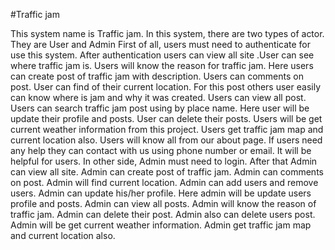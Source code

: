 #Traffic jam

This system name is Traffic jam. In this system, there are two types of actor. They are User and Admin 
First of all, users must need to authenticate for use this system. After authentication users can view all site .User can see where traffic jam is. Users will know the reason for traffic jam. Here users can create post of traffic jam with description. Users can comments on post. User can find of their current location. For this post others user easily can know where is jam and why it was created. Users can view all post. Users can search traffic jam post using by place name. Here user will be update their profile and posts. User can delete their posts. Users will be get current weather information from this project. Users get traffic jam map and current location also. Users will know all from our about page. If users need any help they can contact with us using phone number or email. It will be helpful for users.
In other side, Admin must need to login. After that Admin can view all site. Admin can create post of traffic jam. Admin can comments on post. Admin will find current location. Admin can add users and remove users. Admin can update his/her profile. Here admin will be update users profile and posts. Admin can view all posts. Admin will know the reason of traffic jam. Admin can delete their post. Admin also can delete users post. Admin will be get current weather information. Admin get traffic jam map and current location also.
